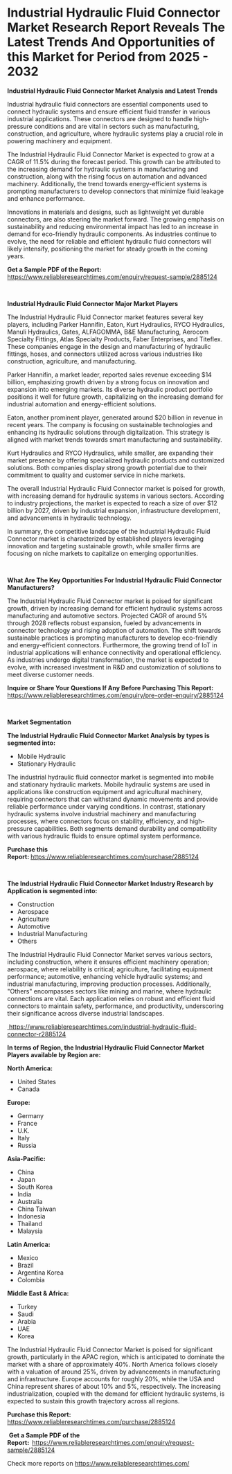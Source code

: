 <p><h1>Industrial Hydraulic Fluid Connector Market Research Report Reveals The Latest Trends And Opportunities of this Market for Period from 2025 - 2032</h1></p><p><strong>Industrial Hydraulic Fluid Connector Market Analysis and Latest Trends</strong></p>
<p><p>Industrial hydraulic fluid connectors are essential components used to connect hydraulic systems and ensure efficient fluid transfer in various industrial applications. These connectors are designed to handle high-pressure conditions and are vital in sectors such as manufacturing, construction, and agriculture, where hydraulic systems play a crucial role in powering machinery and equipment.</p><p>The Industrial Hydraulic Fluid Connector Market is expected to grow at a CAGR of 11.5% during the forecast period. This growth can be attributed to the increasing demand for hydraulic systems in manufacturing and construction, along with the rising focus on automation and advanced machinery. Additionally, the trend towards energy-efficient systems is prompting manufacturers to develop connectors that minimize fluid leakage and enhance performance.</p><p>Innovations in materials and designs, such as lightweight yet durable connectors, are also steering the market forward. The growing emphasis on sustainability and reducing environmental impact has led to an increase in demand for eco-friendly hydraulic components. As industries continue to evolve, the need for reliable and efficient hydraulic fluid connectors will likely intensify, positioning the market for steady growth in the coming years.</p></p>
<p><strong>Get a Sample PDF of the Report:&nbsp;</strong> <a href="https://www.reliableresearchtimes.com/enquiry/request-sample/2885124?utm_campaign=3187&utm_medium=2&utm_source=Github&utm_content=ia&utm_term=13032025&utm_id=industrial-hydraulic-fluid-connector">https://www.reliableresearchtimes.com/enquiry/request-sample/2885124</a></p>
<p>&nbsp;</p>
<p><strong>Industrial Hydraulic Fluid Connector Major Market Players</strong></p>
<p><p>The Industrial Hydraulic Fluid Connector market features several key players, including Parker Hannifin, Eaton, Kurt Hydraulics, RYCO Hydraulics, Manuli Hydraulics, Gates, ALFAGOMMA, B&E Manufacturing, Aerocom Specialty Fittings, Atlas Specialty Products, Faber Enterprises, and Titeflex. These companies engage in the design and manufacturing of hydraulic fittings, hoses, and connectors utilized across various industries like construction, agriculture, and manufacturing.</p><p>Parker Hannifin, a market leader, reported sales revenue exceeding $14 billion, emphasizing growth driven by a strong focus on innovation and expansion into emerging markets. Its diverse hydraulic product portfolio positions it well for future growth, capitalizing on the increasing demand for industrial automation and energy-efficient solutions.</p><p>Eaton, another prominent player, generated around $20 billion in revenue in recent years. The company is focusing on sustainable technologies and enhancing its hydraulic solutions through digitalization. This strategy is aligned with market trends towards smart manufacturing and sustainability.</p><p>Kurt Hydraulics and RYCO Hydraulics, while smaller, are expanding their market presence by offering specialized hydraulic products and customized solutions. Both companies display strong growth potential due to their commitment to quality and customer service in niche markets.</p><p>The overall Industrial Hydraulic Fluid Connector market is poised for growth, with increasing demand for hydraulic systems in various sectors. According to industry projections, the market is expected to reach a size of over $12 billion by 2027, driven by industrial expansion, infrastructure development, and advancements in hydraulic technology.</p><p>In summary, the competitive landscape of the Industrial Hydraulic Fluid Connector market is characterized by established players leveraging innovation and targeting sustainable growth, while smaller firms are focusing on niche markets to capitalize on emerging opportunities.</p></p>
<p>&nbsp;</p>
<p><strong>What Are The Key Opportunities For Industrial Hydraulic Fluid Connector Manufacturers?</strong></p>
<p><p>The Industrial Hydraulic Fluid Connector market is poised for significant growth, driven by increasing demand for efficient hydraulic systems across manufacturing and automotive sectors. Projected CAGR of around 5% through 2028 reflects robust expansion, fueled by advancements in connector technology and rising adoption of automation. The shift towards sustainable practices is prompting manufacturers to develop eco-friendly and energy-efficient connectors. Furthermore, the growing trend of IoT in industrial applications will enhance connectivity and operational efficiency. As industries undergo digital transformation, the market is expected to evolve, with increased investment in R&D and customization of solutions to meet diverse customer needs.</p></p>
<p><strong>Inquire or Share Your Questions If Any Before Purchasing This Report:</strong> <a href="https://www.reliableresearchtimes.com/enquiry/pre-order-enquiry/2885124?utm_campaign=3187&utm_medium=2&utm_source=Github&utm_content=ia&utm_term=13032025&utm_id=industrial-hydraulic-fluid-connector">https://www.reliableresearchtimes.com/enquiry/pre-order-enquiry/2885124</a></p>
<p>&nbsp;</p>
<p><strong>Market Segmentation</strong></p>
<p><strong>The Industrial Hydraulic Fluid Connector Market Analysis by types is segmented into:</strong></p>
<p><ul><li>Mobile Hydraulic</li><li>Stationary Hydraulic</li></ul></p>
<p><p>The industrial hydraulic fluid connector market is segmented into mobile and stationary hydraulic markets. Mobile hydraulic systems are used in applications like construction equipment and agricultural machinery, requiring connectors that can withstand dynamic movements and provide reliable performance under varying conditions. In contrast, stationary hydraulic systems involve industrial machinery and manufacturing processes, where connectors focus on stability, efficiency, and high-pressure capabilities. Both segments demand durability and compatibility with various hydraulic fluids to ensure optimal system performance.</p></p>
<p><strong>Purchase this Report:&nbsp;</strong><a href="https://www.reliableresearchtimes.com/purchase/2885124?utm_campaign=3187&utm_medium=2&utm_source=Github&utm_content=ia&utm_term=13032025&utm_id=industrial-hydraulic-fluid-connector">https://www.reliableresearchtimes.com/purchase/2885124</a></p>
<p>&nbsp;</p>
<p><strong>The Industrial Hydraulic Fluid Connector Market Industry Research by Application is segmented into:</strong></p>
<p><ul><li>Construction</li><li>Aerospace</li><li>Agriculture</li><li>Automotive</li><li>Industrial Manufacturing</li><li>Others</li></ul></p>
<p><p>The Industrial Hydraulic Fluid Connector Market serves various sectors, including construction, where it ensures efficient machinery operation; aerospace, where reliability is critical; agriculture, facilitating equipment performance; automotive, enhancing vehicle hydraulic systems; and industrial manufacturing, improving production processes. Additionally, "Others" encompasses sectors like mining and marine, where hydraulic connections are vital. Each application relies on robust and efficient fluid connectors to maintain safety, performance, and productivity, underscoring their significance across diverse industrial landscapes.</p></p>
<p><a href="https://www.reliableresearchtimes.com/industrial-hydraulic-fluid-connector-r2885124?utm_campaign=3187&utm_medium=2&utm_source=Github&utm_content=ia&utm_term=13032025&utm_id=industrial-hydraulic-fluid-connector">&nbsp;https://www.reliableresearchtimes.com/industrial-hydraulic-fluid-connector-r2885124</a></p>
<p><strong>In terms of Region, the Industrial Hydraulic Fluid Connector Market Players available by Region are:</strong></p>
<p>
    <p> <strong> North America: </strong>
        <ul>
            <li>United States</li>
            <li>Canada</li>
        </ul>
        </p> 
    <p> <strong> Europe: </strong>
        <ul>
            <li>Germany</li>
            <li>France</li>
            <li>U.K.</li>
            <li>Italy</li>
            <li>Russia</li>
        </ul>
        </p> 
    <p> <strong> Asia-Pacific: </strong>
        <ul>
            <li>China</li>
            <li>Japan</li>
            <li>South Korea</li>
            <li>India</li>
            <li>Australia</li>
            <li>China Taiwan</li>
            <li>Indonesia</li>
            <li>Thailand</li>
            <li>Malaysia</li>
        </ul>
        </p> 
    <p> <strong> Latin America: </strong>
        <ul>
            <li>Mexico</li>
            <li>Brazil</li>
            <li>Argentina Korea</li>
            <li>Colombia</li>
        </ul>
        </p> 
    <p> <strong> Middle East & Africa: </strong>
        <ul>
            <li>Turkey</li>
            <li>Saudi</li>
            <li>Arabia</li>
            <li>UAE</li>
            <li>Korea</li>
        </ul>
    </p>
    </p>
<p><p>The Industrial Hydraulic Fluid Connector Market is poised for significant growth, particularly in the APAC region, which is anticipated to dominate the market with a share of approximately 40%. North America follows closely with a valuation of around 25%, driven by advancements in manufacturing and infrastructure. Europe accounts for roughly 20%, while the USA and China represent shares of about 10% and 5%, respectively. The increasing industrialization, coupled with the demand for efficient hydraulic systems, is expected to sustain this growth trajectory across all regions.</p></p>
<p><strong>Purchase this Report: </strong><a href="https://www.reliableresearchtimes.com/purchase/2885124?utm_campaign=3187&utm_medium=2&utm_source=Github&utm_content=ia&utm_term=13032025&utm_id=industrial-hydraulic-fluid-connector">https://www.reliableresearchtimes.com/purchase/2885124</a></p>
<p>&nbsp;<strong>Get a Sample PDF of the Report:&nbsp;&nbsp;</strong><a href="https://www.reliableresearchtimes.com/enquiry/request-sample/2885124?utm_campaign=3187&utm_medium=2&utm_source=Github&utm_content=ia&utm_term=13032025&utm_id=industrial-hydraulic-fluid-connector">https://www.reliableresearchtimes.com/enquiry/request-sample/2885124</a></p>
<p><strong></strong></p>
<p>Check more reports on <a href="https://www.reliableresearchtimes.com/?utm_campaign=3187&utm_medium=2&utm_source=Github&utm_content=ia&utm_term=13032025&utm_id=industrial-hydraulic-fluid-connector">https://www.reliableresearchtimes.com/</a></p>